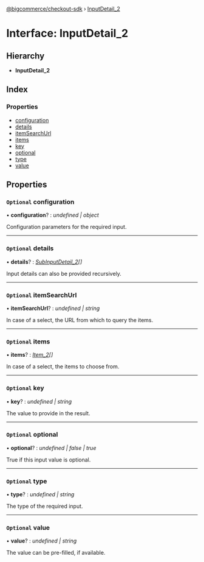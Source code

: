 [@bigcommerce/checkout-sdk](../README.md) › [InputDetail_2](inputdetail_2.md)

# Interface: InputDetail_2

## Hierarchy

* **InputDetail_2**

## Index

### Properties

* [configuration](inputdetail_2.md#optional-configuration)
* [details](inputdetail_2.md#optional-details)
* [itemSearchUrl](inputdetail_2.md#optional-itemsearchurl)
* [items](inputdetail_2.md#optional-items)
* [key](inputdetail_2.md#optional-key)
* [optional](inputdetail_2.md#optional-optional)
* [type](inputdetail_2.md#optional-type)
* [value](inputdetail_2.md#optional-value)

## Properties

### `Optional` configuration

• **configuration**? : *undefined | object*

Configuration parameters for the required input.

___

### `Optional` details

• **details**? : *[SubInputDetail_2](subinputdetail_2.md)[]*

Input details can also be provided recursively.

___

### `Optional` itemSearchUrl

• **itemSearchUrl**? : *undefined | string*

In case of a select, the URL from which to query the items.

___

### `Optional` items

• **items**? : *[Item_2](item_2.md)[]*

In case of a select, the items to choose from.

___

### `Optional` key

• **key**? : *undefined | string*

The value to provide in the result.

___

### `Optional` optional

• **optional**? : *undefined | false | true*

True if this input value is optional.

___

### `Optional` type

• **type**? : *undefined | string*

The type of the required input.

___

### `Optional` value

• **value**? : *undefined | string*

The value can be pre-filled, if available.
